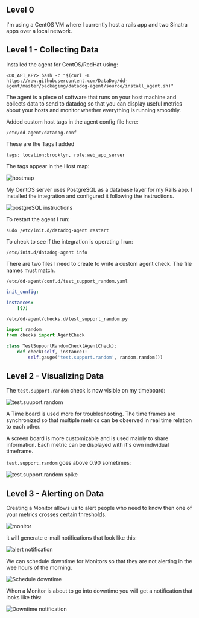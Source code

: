 ## Level 0

I'm using a CentOS VM where I currently host a rails app and two Sinatra apps
over a local network.

## Level 1 - Collecting Data

Installed the agent for CentOS/RedHat using:

    <DD_API_KEY> bash -c "$(curl -L https://raw.githubusercontent.com/DataDog/dd-agent/master/packaging/datadog-agent/source/install_agent.sh)"

The agent is a piece of software that runs on your host machine and collects
data to send to datadog so that you can display useful metrics about your
hosts and monitor whether everything is running smoothly.

Added custom host tags in the agent config file here:

    /etc/dd-agent/datadog.conf

These are the Tags I added

    tags: location:brooklyn, role:web_app_server

The tags appear in the Host map:

![hostmap](https://s3-us-west-2.amazonaws.com/datadoghiringimages/dd_01.png)

My CentOS server uses PostgreSQL as a database layer for my Rails app. I
installed the integration and configured it following the instructions.

![postgreSQL instructions](https://s3-us-west-2.amazonaws.com/datadoghiringimages/dd_02.png)

To restart the agent I run:

    sudo /etc/init.d/datadog-agent restart

To check to see if the integration is operating I run:

    /etc/init.d/datadog-agent info

There are two files I need to create to write a custom agent check. The file
names must match.

    /etc/dd-agent/conf.d/test_support_random.yaml

```yaml
init_config:

instances:
    [{}]
```

    /etc/dd-agent/checks.d/test_support_random.py

```python
import random
from checks import AgentCheck

class TestSupportRandomCheck(AgentCheck):
    def check(self, instance):
        self.gauge('test.support.random', random.random())
```

## Level 2 - Visualizing Data

The `test.support.random` check is now visible on my timeboard:

![test.suuport.random](https://s3-us-west-2.amazonaws.com/datadoghiringimages/dd_03.png)

A Time board is used more for troubleshooting. The time frames are synchronized
so that multiple metrics can be observed in real time relation to each other.

A screen board is more customizable and is used mainly to share information.
Each metric can be displayed with it's own individual timeframe.

`test.support.random` goes above 0.90 sometimes:

![test.support.random spike](https://s3-us-west-2.amazonaws.com/datadoghiringimages/dd_04.png)

## Level 3 - Alerting on Data

Creating a Monitor allows us to alert people who need to know then one of your
metrics crosses certain thresholds.

![monitor](https://s3-us-west-2.amazonaws.com/datadoghiringimages/dd_05.png)

it will generate e-mail notifications that look like this:

![alert notification](https://s3-us-west-2.amazonaws.com/datadoghiringimages/dd_06.png)

We can schedule downtime for Monitors so that they are not alerting in the wee
hours of the morning.

![Schedule downtime](https://s3-us-west-2.amazonaws.com/datadoghiringimages/dd_07.png)

When a Monitor is about to go into downtime you will get a notification that
looks like this:

![Downtime notification](https://s3-us-west-2.amazonaws.com/datadoghiringimages/dd_08.png)
